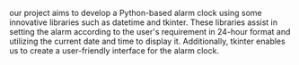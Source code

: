 our project aims to develop a Python-based alarm clock using some innovative libraries such as datetime and tkinter. These libraries assist in setting the alarm according to the user's requirement in 24-hour format and utilizing the current date and time to display it. Additionally, tkinter enables us to create a user-friendly interface for the alarm clock.

